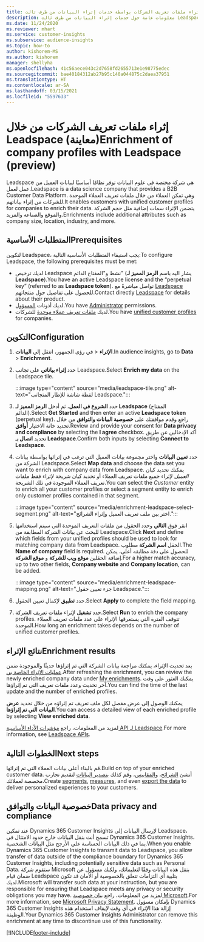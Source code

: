 ```yaml
---
title: إثراء ملفات تعريف الشركات بواسطة خدمات إثراء البيانات من طرف ثالث Leadspace‬
description: معلومات عامة حول خدمات إثراء البيانات من طرف ثالث Leadspace.
ms.date: 11/24/2020
ms.reviewer: mhart
ms.service: customer-insights
ms.subservice: audience-insights
ms.topic: how-to
author: kishorem-MS
ms.author: kishorem
manager: shellyha
ms.openlocfilehash: 41c56aece043c2d7658fd2655713e1e98775edec
ms.sourcegitcommit: bae40184312ab27b95c140a044875c2daea37951
ms.translationtype: HT
ms.contentlocale: ar-SA
ms.lasthandoff: 03/15/2021
ms.locfileid: "5597633"
---
```

# <a name="enrichment-of-company-profiles-with-leadspace-preview"></a><span data-ttu-id="decf9-103">إثراء ملفات تعريف الشركات من خلال Leadspace (معاينة)</span><span class="sxs-lookup"><span data-stu-id="decf9-103">Enrichment of company profiles with Leadspace (preview)</span></span>

<span data-ttu-id="decf9-104">Leadspace هي شركة مختصة في علوم البيانات توفر نظامًا أساسيًا لبيانات العميل من عمل لعمل.</span><span class="sxs-lookup"><span data-stu-id="decf9-104">Leadspace is a data science company that provides a B2B Customer Data Platform.</span></span> <span data-ttu-id="decf9-105">وهي تمكن العملاء من خلال ملفات تعريف العملاء الموحدة للشركات من إثراء بياناتهم.</span><span class="sxs-lookup"><span data-stu-id="decf9-105">It enables customers with unified customer profiles for companies to enrich their data.</span></span> <span data-ttu-id="decf9-106">يتضمن الإثراء سمات إضافية مثل حجم الشركة والموقع والصناعة والمزيد.</span><span class="sxs-lookup"><span data-stu-id="decf9-106">Enrichments include additional attributes such as company size, location, industry, and more.</span></span>

## <a name="prerequisites"></a><span data-ttu-id="decf9-107">المتطلبات الأساسية</span><span class="sxs-lookup"><span data-stu-id="decf9-107">Prerequisites</span></span>

<span data-ttu-id="decf9-108">لتكوين Leadspace، يجب استيفاء المتطلبات الأساسية التالية:</span><span class="sxs-lookup"><span data-stu-id="decf9-108">To configure Leadspace, the following prerequisites must be met:</span></span>

- <span data-ttu-id="decf9-109">لديك ترخيص Leadspace نشط و"المفتاح الدائم" (يشار اليه باسم **الرمز المميز لـ Leadspace**).</span><span class="sxs-lookup"><span data-stu-id="decf9-109">You have an active Leadspace license and the “perpetual key” (referred to as **Leadspace token**).</span></span> <span data-ttu-id="decf9-110">تواصل مباشرةً مع [Leadspace](https://www.leadspace.com/products/leadspace-on-demand/) للحصول على تفاصيل حول منتجاتهم.</span><span class="sxs-lookup"><span data-stu-id="decf9-110">Contact directly [Leadspace](https://www.leadspace.com/products/leadspace-on-demand/) for details about their product.</span></span>
- <span data-ttu-id="decf9-111">لديك أذونات [المسؤول](permissions.md#administrator).</span><span class="sxs-lookup"><span data-stu-id="decf9-111">You have [Administrator](permissions.md#administrator) permissions.</span></span>
- <span data-ttu-id="decf9-112">لديك [ملفات تعريف عملاء موحدة](customer-profiles.md) للشركات.</span><span class="sxs-lookup"><span data-stu-id="decf9-112">You have [unified customer profiles](customer-profiles.md) for companies.</span></span>

## <a name="configuration"></a><span data-ttu-id="decf9-113">التكوين</span><span class="sxs-lookup"><span data-stu-id="decf9-113">Configuration</span></span>

1. <span data-ttu-id="decf9-114">في رؤى الجمهور، انتقل إلى **البيانات‏‎** > **الإثراء**.</span><span class="sxs-lookup"><span data-stu-id="decf9-114">In audience insights, go to **Data** > **Enrichment**.</span></span>

1. <span data-ttu-id="decf9-115">حدد **إثراء بياناتي** على تجانب Leadspace.</span><span class="sxs-lookup"><span data-stu-id="decf9-115">Select **Enrich my data** on the Leadspace tile.</span></span>

   :::image type="content" source="media/leadspace-tile.png" alt-text="لقطة شاشة للإطار المتجانب Leadspace.":::

1. <span data-ttu-id="decf9-117">حدد **الشروع في العمل**، ثم أدخل **الرمز المميز لـ Leadspace** (المفتاح الدائم).</span><span class="sxs-lookup"><span data-stu-id="decf9-117">Select **Get Started** and then enter an active **Leadspace token** (perpetual key).</span></span> <span data-ttu-id="decf9-118">راجع وقدم موافقتك على **خصوصية البيانات والتوافق‬** من خلال تحديد خانة الاختيار **أوافق**.</span><span class="sxs-lookup"><span data-stu-id="decf9-118">Review and provide your consent for **Data privacy and compliance** by selecting the **I agree** checkbox.</span></span> <span data-ttu-id="decf9-119">أكد الإدخالين عن طريق تحديد **اتصال بـ Leadspace‎**.</span><span class="sxs-lookup"><span data-stu-id="decf9-119">Confirm both inputs by selecting **Connect to Leadspace**.</span></span>

1. <span data-ttu-id="decf9-120">حدد **تعيين البيانات** واختر مجموعة بيانات العميل التي ترغب في إثرائها بواسطة بيانات الشركة من Leadspace.</span><span class="sxs-lookup"><span data-stu-id="decf9-120">Select **Map data** and choose the data set you want to enrich with company data from Leadspace.</span></span> <span data-ttu-id="decf9-121">يمكنك تحديد كيان *العميل* لإثراء جميع ملفات تعريف العملاء أو تحديد كيان شريحة لإثراء فقط ملفات تعريف العملاء الموجودة في تلك الشريحة.</span><span class="sxs-lookup"><span data-stu-id="decf9-121">You can select the *Customer* entity to enrich all your customer profiles or select a segment entity to enrich only customer profiles contained in that segment.</span></span>

   :::image type="content" source="media/enrichment-leadspace-select-segment.png" alt-text="اختر بين ملف تعريف العميل وإثراء الشرائح.":::

1. <span data-ttu-id="decf9-123">انقر فوق **التالي** وحدد الحقول من ملفات التعريف الموحدة التي سيتم استخدامها للبحث عن بيانات الشركة المطابقة من Leadspace.</span><span class="sxs-lookup"><span data-stu-id="decf9-123">Click **Next** and define which fields from your unified profiles should be used to look for matching company data from Leadspace.</span></span> <span data-ttu-id="decf9-124">الحقل **اسم الشركة** مطلوب.</span><span class="sxs-lookup"><span data-stu-id="decf9-124">The **Name of company** field is required.</span></span> <span data-ttu-id="decf9-125">للحصول على دقة مطابقه أعلى، يمكن إضافة الحقلين **موقع ويب للشركة** و **موقع الشركة**.</span><span class="sxs-lookup"><span data-stu-id="decf9-125">For a higher match accuracy, up to two other fields, **Company website** and **Company location**, can be added.</span></span>

   :::image type="content" source="media/enrichment-leadspace-mapping.png" alt-text="جزء تعيين حقول Leadspace.":::
   
1. <span data-ttu-id="decf9-127">حدد **تطبيق** لإكمال تعيين الحقول.</span><span class="sxs-lookup"><span data-stu-id="decf9-127">Select **Apply** to complete the field mapping.</span></span>

1. <span data-ttu-id="decf9-128">حدد **تشغيل** لإثراء ملفات تعريف الشركة.</span><span class="sxs-lookup"><span data-stu-id="decf9-128">Select **Run** to enrich the company profiles.</span></span> <span data-ttu-id="decf9-129">تتوقف الفترة التي يستغرقها الإثراء على عدد ملفات تعريف العملاء الموحدة.</span><span class="sxs-lookup"><span data-stu-id="decf9-129">How long an enrichment takes depends on the number of unified customer profiles.</span></span>

## <a name="enrichment-results"></a><span data-ttu-id="decf9-130">نتائج الإثراء</span><span class="sxs-lookup"><span data-stu-id="decf9-130">Enrichment results</span></span>

<span data-ttu-id="decf9-131">بعد تحديث الإثراء، يمكنك مراجعة بيانات الشركة التي تم إثراؤها حديثًا والموجودة ضمن [عمليات الإثراء الخاصة بي‬](enrichment-hub.md).</span><span class="sxs-lookup"><span data-stu-id="decf9-131">After refreshing the enrichment, you can review the newly enriched company data under [My enrichments](enrichment-hub.md).</span></span> <span data-ttu-id="decf9-132">يمكنك العثور على وقت آخر تحديث وعدد ملفات تعريف التي تم إثراؤها.</span><span class="sxs-lookup"><span data-stu-id="decf9-132">You can find the time of the last update and the number of enriched profiles.</span></span>

<span data-ttu-id="decf9-133">يمكنك الوصول إلى عرض مفصل لكل ملف تعريف تم إثراؤه من خلال تحديد **عرض البيانات التي تم إثراؤها**.</span><span class="sxs-lookup"><span data-stu-id="decf9-133">You can access a detailed view of each enriched profile by selecting **View enriched data**.</span></span>

<span data-ttu-id="decf9-134">لمزيد من المعلومات، راجع [مؤشرات الأداء الأساسية API لـ Leadspace](https://support.leadspace.com/hc/en-us/sections/201997649-API).</span><span class="sxs-lookup"><span data-stu-id="decf9-134">For more information, see [Leadspace APIs](https://support.leadspace.com/hc/en-us/sections/201997649-API).</span></span>

## <a name="next-steps"></a><span data-ttu-id="decf9-135">الخطوات التالية</span><span class="sxs-lookup"><span data-stu-id="decf9-135">Next steps</span></span>

<span data-ttu-id="decf9-136">قم بالبناء أعلى بيانات العملاء التي تم إثرائها.</span><span class="sxs-lookup"><span data-stu-id="decf9-136">Build on top of your enriched customer data.</span></span> <span data-ttu-id="decf9-137">أنشئ [الشرائح](segments.md)، و[المقاييس](measures.md)، وقم كذلك [بتصدير البيانات](export-destinations.md) لتقديم تجارب مخصصة لعملائك.</span><span class="sxs-lookup"><span data-stu-id="decf9-137">Create [segments](segments.md), [measures](measures.md), and even [export the data](export-destinations.md) to deliver personalized experiences to your customers.</span></span>

## <a name="data-privacy-and-compliance"></a><span data-ttu-id="decf9-138">خصوصية البيانات والتوافق</span><span class="sxs-lookup"><span data-stu-id="decf9-138">Data privacy and compliance</span></span>

<span data-ttu-id="decf9-139">عند تمكين Dynamics 365 Customer Insights لإرسال البيانات إلى Leadspace، تسمح أنت بنقل البيانات خارج حدود الامتثال في Dynamics 365 Customer Insights، بما في ذلك البيانات الحساسة على الأرجح مثل البيانات الشخصية.</span><span class="sxs-lookup"><span data-stu-id="decf9-139">When you enable Dynamics 365 Customer Insights to transmit data to Leadspace, you allow transfer of data outside of the compliance boundary for Dynamics 365 Customer Insights, including potentially sensitive data such as Personal Data.</span></span> <span data-ttu-id="decf9-140">ستقوم شركة Microsoft بنقل هذه البيانات وفقًا لتعليماتك، ولكنك مسؤول عن ضمان قيام Leadspace بتلبية أي التزامات تتعلق بالخصوصية أو الأمان قد تكون لديك.</span><span class="sxs-lookup"><span data-stu-id="decf9-140">Microsoft will transfer such data at your instruction, but you are responsible for ensuring that Leadspace meets any privacy or security obligations you may have.</span></span> <span data-ttu-id="decf9-141">لمزيد من المعلومات، راجع [بيان خصوصية Microsoft](https://go.microsoft.com/fwlink/?linkid=396732).</span><span class="sxs-lookup"><span data-stu-id="decf9-141">For more information, see [Microsoft Privacy Statement](https://go.microsoft.com/fwlink/?linkid=396732).</span></span>
<span data-ttu-id="decf9-142">بإمكان مسؤول Dynamics 365 Customer Insights إزالة هذا الإثراء في أي وقت لإيقاف استخدام هذه الوظيفة.</span><span class="sxs-lookup"><span data-stu-id="decf9-142">Your Dynamics 365 Customer Insights Administrator can remove this enrichment at any time to discontinue use of this functionality.</span></span>


[!INCLUDE[footer-include](../includes/footer-banner.md)]